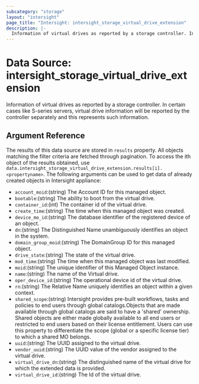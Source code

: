 ```yaml
---
subcategory: "storage"
layout: "intersight"
page_title: "Intersight: intersight_storage_virtual_drive_extension"
description: |-
  Information of virtual drives as reported by a storage controller. In certain cases like S-series servers, virtual drive information will be reported by the controller separately and this represents such information.
---
```


# Data Source: intersight_storage_virtual_drive_extension
Information of virtual drives as reported by a storage controller. In certain cases like S-series servers, virtual drive information will be reported by the controller separately and this represents such information.
## Argument Reference
The results of this data source are stored in `results` property.
All objects matching the filter criteria are fetched through pagination.
To access the ith object of the results obtained, use `data.intersight_storage_virtual_drive_extension.results[i].<propertyname>`.
The following arguments can be used to get data of already created objects in Intersight appliance:
* `account_moid`:(string) The Account ID for this managed object. 
* `bootable`:(string) The ability to boot from the virtual drive. 
* `container_id`:(int) The container id of the virtual drive. 
* `create_time`:(string) The time when this managed object was created. 
* `device_mo_id`:(string) The database identifier of the registered device of an object. 
* `dn`:(string) The Distinguished Name unambiguously identifies an object in the system. 
* `domain_group_moid`:(string) The DomainGroup ID for this managed object. 
* `drive_state`:(string) The state of the virtual drive. 
* `mod_time`:(string) The time when this managed object was last modified. 
* `moid`:(string) The unique identifier of this Managed Object instance. 
* `name`:(string) The name of the Virtual drive. 
* `oper_device_id`:(string) The operational device id of the virtual drive. 
* `rn`:(string) The Relative Name uniquely identifies an object within a given context. 
* `shared_scope`:(string) Intersight provides pre-built workflows, tasks and policies to end users through global catalogs.Objects that are made available through global catalogs are said to have a 'shared' ownership. Shared objects are either made globally available to all end users or restricted to end users based on their license entitlement. Users can use this property to differentiate the scope (global or a specific license tier) to which a shared MO belongs. 
* `uuid`:(string) The UUID assigned to the virtual drive. 
* `vendor_uuid`:(string) The UUID value of the vendor assigned to the virtual drive. 
* `virtual_drive_dn`:(string) The distinguished name of the virtual drive for which the extended data is provided. 
* `virtual_drive_id`:(string) The Id of the virtual drive. 
 